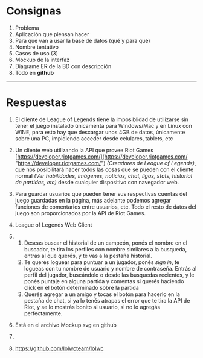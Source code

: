 # Consignas
1. Problema
2. Aplicación que piensan hacer
3. Para que van a usar la base de datos (qué y para qué)
4. Nombre tentativo
5. Casos de uso (3)
6. Mockup de la interfaz
7. Diagrame ER de la BD con descripción
8. Todo en **github**

-----------------------------------------
# Respuestas
1. El cliente de League of Legends tiene la imposiblidad de utilizarse sin tener el juego instalado únicamenta para Windows/Mac y en Linux con WINE, para esto hay que descargar unos 4GB de datos, únicamente sobre una PC, impidiendo acceder desde celulares, tablets, etc

2. Un cliente web utilizando la API que provee Riot Games [https://developer.riotgames.com/](https://developer.riotgames.com/ "https://developer.riotgames.com/") *(Creadores de League of Legends)*, que nos posibilitará hacer todos las cosas que se pueden con el cliente normal *(Ver habilidades, imágenes, noticias, chat, ligas, stats, historial de partidas, etc)* desde cualquier dispositivo con navegador web.

3. Para guardar usuarios que pueden tener sus respectivas cuentas del juego guardadas en la página, más adelante podemos agregar funciones de comentarios entre usuarios, etc. Todo el resto de datos del juego son proporcionados por la API de Riot Games.

4. League of Legends Web Client

5. 
	1. Deseas buscar el historial de un campeón, ponés el nombre en el buscador, te tira los perfiles con nombre similares a la busqueda, entras al que querés, y te vas a la pestaña historial.
	2. Te querés loguear para puntuar a un jugador, ponés *sign in*, te logueas con tu nombre de usuario y nombre de contraseña. Entrás al perfil del jugador, buscándolo o desde las busquedas recientes, y le ponés puntaje en alguna partida y comentas si querés haciendo click en el botón determinado sobre la partida
	3. Querés agregar a un amigo y tocas el botón para hacerlo en la pestaña de chat, si ya lo tenés atrapas el error que te tira la API de Riot, y se lo mostrás bonito al usuario, si no lo agregás perfectamente.

6. Está en el archivo Mockup.svg en github
7. 
8. https://github.com/lolwcteam/lolwc 
